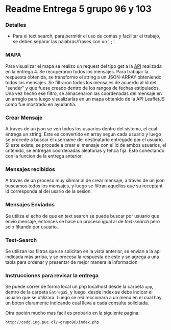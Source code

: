 # Readme Entrega 5 grupo 96 y 103



### Detalles

- Para el text search, para permitir el uso de comas y facilitar el trabajo, se deben separar las palabras/frases con un ' ; '.

### MAPA

Para visualizar el mapa se realizo un request del tipo get a la [API](https://e5grupo96.herokuapp.com/) realizada en la entrega 4. Se recuperaron todos los mensajes. Para trabajar la respuesta obtenida, se transformo el string a un JSON-ARRAY obteniendo todos los mensajes. Se filtraron todos los mensajes de acuerdo al id del "sender" y que fuese creado dentro de los rangos de fechas estipulados. 
Una vez hecho ese filtro, se almacenaron las coordenadas del mensaje en un arreglo para luego visualizarlas en un mapa obtenido de la API LeafletJS como fue mostrado en ayudantía.

### Crear Mensaje

A traves de un json se ven todos los usuarios dentro del sistema, el cual entrega un string. Este es convertido en array segun cada usuario y luego se procede a buscar el username del destinatario entregado por el usuario. Si este existe, se procede a crear el mensaje con el id de ambos usuarios, el cntenido, se entregan coordenadas aleatorias y fehca fija. Esto conectando con la funcion de la entrega anterior.

### Mensajes recibidos

A traves de un proceso muy silimar al de crear mensaje, a traves de un json buscamos todos los mensajes, y luego se filtran aquellos que su receptant id corresponda al del usario de la sesion.

### Mensajes Enviados

Se utiliza el echo de que en text search se puede buscar por usuario que envio mensaje, entonces se hace un proceso igual al de *text-search* pero solo filtando por usuario.

### Text-Search

Se utilizan los filtros que se solicitan en la vista anterior, se envian a la api indicada más arriba, y se procesa la respuesta de este y se agrega a una tabla para ordenar y presentar de mejor manera la informacion.


### Instrucciones para revisar la entrega

Se puede correr de forma local un php localhost desde la carpeta ```app```, dentro de la carpeta ```Entrega5```, y luego, desde index se debe indicar el usuario que se utilizara. Luego se redireccionara a un menu en el cual hay un boton claramente indicando cual lleva a cada consulta solicitada.

Otra opción mucho mas facil es probarlo en la siguiente pagina:
```
http://codd.ing.puc.cl/~grupo96/index.php
```
